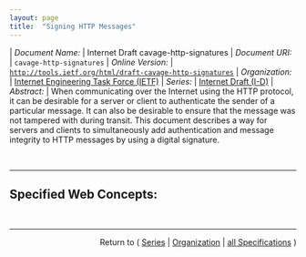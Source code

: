 ```yaml
---
layout: page
title:  "Signing HTTP Messages"
---
```


| *Document Name:* | Internet Draft cavage-http-signatures
| *Document URI:* | `cavage-http-signatures`
| *Online Version:* | [`http://tools.ietf.org/html/draft-cavage-http-signatures`](http://tools.ietf.org/html/draft-cavage-http-signatures)
| *Organization:* | [Internet Engineering Task Force (IETF)](..  "List of specification series by this organization")
| *Series:* | [Internet Draft (I-D)](.  "List of specifications in this series")
| *Abstract:* | When communicating over the Internet using the HTTP protocol, it can be desirable for a server or client to authenticate the sender of a particular message. It can also be desirable to ensure that the message was not tampered with during transit. This document describes a way for servers and clients to simultaneously add authentication and message integrity to HTTP messages by using a digital signature.

<br/>
<hr/>

## Specified Web Concepts:



<br/>
<hr/>

<p style="text-align: right">Return to ( <a href="./">Series</a> | <a href="../">Organization</a> | <a href="../../">all Specifications</a> )</p>